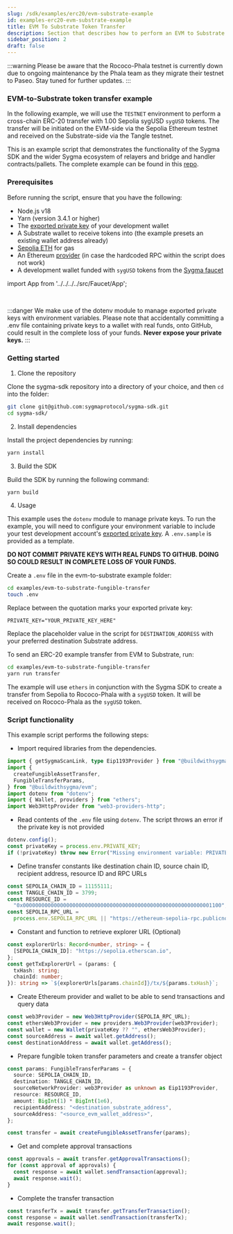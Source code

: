```yaml
---
slug: /sdk/examples/erc20/evm-substrate-example
id: examples-erc20-evm-substrate-example
title: EVM To Substrate Token Transfer
description: Section that describes how to perform an EVM to Substrate token transfer.
sidebar_position: 2
draft: false
---
```


:::warning
Please be aware that the Rococo-Phala testnet is currently down due to ongoing maintenance by the Phala team as they migrate their testnet to Paseo. Stay tuned for further updates.
:::

### EVM-to-Substrate token transfer example

In the following example, we will use the `TESTNET` environment to perform a cross-chain ERC-20 transfer with 1.00 Sepolia sygUSD `sygUSD` tokens. The transfer will be initiated on the EVM-side via the Sepolia Ethereum testnet and received on the Substrate-side via the Tangle testnet.

This is an example script that demonstrates the functionality of the Sygma SDK and the wider Sygma ecosystem of relayers and bridge and handler contracts/pallets. The complete example can be found in this [repo](https://github.com/sygmaprotocol/sygma-sdk/tree/main/examples/evm-to-substrate-fungible-transfer#sygma-sdk-erc20-example).

### Prerequisites

Before running the script, ensure that you have the following:

- Node.js v18
- Yarn (version 3.4.1 or higher)
- The [exported private key](https://support.metamask.io/hc/en-us/articles/360015289632-How-to-export-an-account-s-private-key) of your development wallet
- A Substrate wallet to receive tokens into (the example presets an existing wallet address already)
- [Sepolia ETH](https://sepoliafaucet.com/) for gas
- An Ethereum [provider](https://www.infura.io/) (in case the hardcoded RPC within the script does not work)
- A development wallet funded with `sygUSD` tokens from the [Sygma faucet](https://faucet-ui-stage.buildwithsygma.com/)

import App from '../../../../src/Faucet/App';

<App />
<br/>

:::danger
We make use of the dotenv module to manage exported private keys with environment variables. Please note that accidentally committing a .env file containing private keys to a wallet with real funds, onto GitHub, could result in the complete loss of your funds. **Never expose your private keys.**
:::

### Getting started

1. Clone the repository

Clone the sygma-sdk repository into a directory of your choice, and then `cd` into the folder:

```bash
git clone git@github.com:sygmaprotocol/sygma-sdk.git
cd sygma-sdk/
```

2. Install dependencies

Install the project dependencies by running:

```bash
yarn install
```

3. Build the SDK

Build the SDK by running the following command:

```bash
yarn build
```

4. Usage

This example uses the `dotenv` module to manage private keys. To run the example, you will need to configure your environment variable to include your test development account's [exported private key](https://support.metamask.io/hc/en-us/articles/360015289632-How-to-export-an-account-s-private-key). A `.env.sample` is provided as a template.

**DO NOT COMMIT PRIVATE KEYS WITH REAL FUNDS TO GITHUB. DOING SO COULD RESULT IN COMPLETE LOSS OF YOUR FUNDS.**

Create a `.env` file in the evm-to-substrate example folder:

```bash
cd examples/evm-to-substrate-fungible-transfer
touch .env
```

Replace between the quotation marks your exported private key:

`PRIVATE_KEY="YOUR_PRIVATE_KEY_HERE"`

Replace the placeholder value in the script for `DESTINATION_ADDRESS` with your preferred destination Substrate address.

To send an ERC-20 example transfer from EVM to Substrate, run:

```bash
cd examples/evm-to-substrate-fungible-transfer
yarn run transfer
```

The example will use `ethers` in conjunction with the Sygma SDK to create a transfer from Sepolia to Rococo-Phala with a `sygUSD` token. It will be received on Rococo-Phala as the `sygUSD` token.

### Script functionality

This example script performs the following steps:

- Import required libraries from the dependencies.

```ts
import { getSygmaScanLink, type Eip1193Provider } from "@buildwithsygma/core";
import {
  createFungibleAssetTransfer,
  FungibleTransferParams,
} from "@buildwithsygma/evm";
import dotenv from "dotenv";
import { Wallet, providers } from "ethers";
import Web3HttpProvider from "web3-providers-http";
```

- Read contents of the `.env` file using `dotenv`. The script throws an error if the private key is not provided

```ts
dotenv.config();
const privateKey = process.env.PRIVATE_KEY;
if (!privateKey) throw new Error("Missing environment variable: PRIVATE_KEY");
```

- Define transfer constants like destination chain ID, source chain ID, recipient address, resource ID and RPC URLs

```ts
const SEPOLIA_CHAIN_ID = 11155111;
const TANGLE_CHAIN_ID = 3799;
const RESOURCE_ID =
  "0x0000000000000000000000000000000000000000000000000000000000001100";
const SEPOLIA_RPC_URL =
  process.env.SEPOLIA_RPC_URL || "https://ethereum-sepolia-rpc.publicnode.com";
```

- Constant and function to retrieve explorer URL (Optional)

```ts
const explorerUrls: Record<number, string> = {
  [SEPOLIA_CHAIN_ID]: "https://sepolia.etherscan.io",
};
const getTxExplorerUrl = (params: {
  txHash: string;
  chainId: number;
}): string => `${explorerUrls[params.chainId]}/tx/${params.txHash}`;
```

- Create Ethereum provider and wallet to be able to send transactions and query data

```ts
const web3Provider = new Web3HttpProvider(SEPOLIA_RPC_URL);
const ethersWeb3Provider = new providers.Web3Provider(web3Provider);
const wallet = new Wallet(privateKey ?? "", ethersWeb3Provider);
const sourceAddress = await wallet.getAddress();
const destinationAddress = await wallet.getAddress();
```

- Prepare fungible token transfer parameters and create a transfer object

```ts
const params: FungibleTransferParams = {
  source: SEPOLIA_CHAIN_ID,
  destination: TANGLE_CHAIN_ID,
  sourceNetworkProvider: web3Provider as unknown as Eip1193Provider,
  resource: RESOURCE_ID,
  amount: BigInt(1) * BigInt(1e6),
  recipientAddress: "<destination_substrate_address",
  sourceAddress: "<source_evm_wallet_address>",
};

const transfer = await createFungibleAssetTransfer(params);
```

- Get and complete approval transactions

```ts
const approvals = await transfer.getApprovalTransactions();
for (const approval of approvals) {
  const response = await wallet.sendTransaction(approval);
  await response.wait();
}
```

- Complete the transfer transaction

```ts
const transferTx = await transfer.getTransferTransaction();
const response = await wallet.sendTransaction(transferTx);
await response.wait();
```
